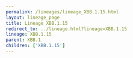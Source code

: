 ```yaml
---
permalink: /lineages/lineage_XBB.1.15.html
layout: lineage_page
title: Lineage XBB.1.15
redirect_to: ../lineage.html?lineage=XBB.1.15
lineage: XBB.1.15
parent: XBB.1
children: ['XBB.1.15']
---
```

